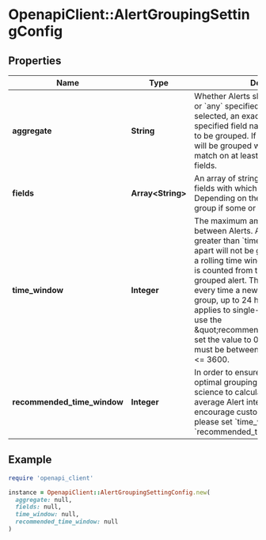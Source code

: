 # OpenapiClient::AlertGroupingSettingConfig

## Properties

| Name | Type | Description | Notes |
| ---- | ---- | ----------- | ----- |
| **aggregate** | **String** | Whether Alerts should be grouped if &#x60;all&#x60; or &#x60;any&#x60; specified fields match. If &#x60;all&#x60; is selected, an exact match on every specified field name must occur for Alerts to be grouped. If &#x60;any&#x60; is selected, Alerts will be grouped when there is an exact match on at least one of the specified fields. | [optional] |
| **fields** | **Array&lt;String&gt;** | An array of strings which represent the fields with which to group against. Depending on the aggregate, Alerts will group if some or all the fields match. | [optional] |
| **time_window** | **Integer** | The maximum amount of time allowed between Alerts. Any Alerts arriving greater than &#x60;time_window&#x60; seconds apart will not be grouped together. This is a rolling time window up to 24 hours and is counted from the most recently grouped alert. The window is extended every time a new alert is added to the group, up to 24 hours (24 hours only applies to single-service settings). To use the \&quot;recommended_time_window,\&quot; set the value to 0, otherwise the value must be between 300 &lt;&#x3D; time_window &lt;&#x3D; 3600. | [optional] |
| **recommended_time_window** | **Integer** | In order to ensure your Service has the optimal grouping window, we use data science to calculate your Service&#x60;s average Alert inter-arrival time. We encourage customer&#x60;s to use this value, please set &#x60;time_window&#x60; to 0 to use the &#x60;recommended_time_window&#x60;. | [optional][readonly] |

## Example

```ruby
require 'openapi_client'

instance = OpenapiClient::AlertGroupingSettingConfig.new(
  aggregate: null,
  fields: null,
  time_window: null,
  recommended_time_window: null
)
```

